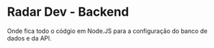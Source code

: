 # Radar Dev - Backend

Onde fica todo o códgio em Node.JS para a configuração do banco de dados e da API.
